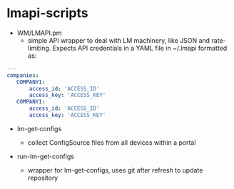 # lmapi-scripts

* WM/LMAPI.pm
  * simple API wrapper to deal with LM machinery, like JSON and rate-limiting.  Expects API credentials in a YAML file in ~/.lmapi formatted as:

 ```yaml
 ---
 companies:
    COMPANY1:
        access_id: 'ACCESS_ID'
        access_key: 'ACCESS_KEY'
    COMPANY1:
        access_id: 'ACCESS_ID'
        access_key: 'ACCESS_KEY'
 ```

* lm-get-configs
  * collect ConfigSource files from all devices within a portal

* run-lm-get-configs
  * wrapper for lm-get-configs, uses git after refresh to update repository

